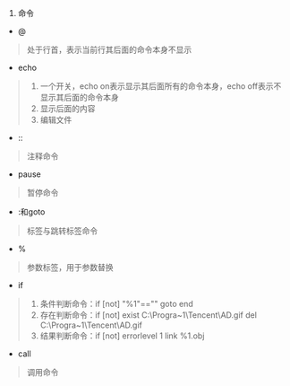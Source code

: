 1. 命令
- @
> 处于行首，表示当前行其后面的命令本身不显示
- echo
> 1. 一个开关，echo on表示显示其后面所有的命令本身，echo off表示不显示其后面的命令本身
> 2. 显示后面的内容
> 3. 编辑文件
- ::
> 注释命令
- pause
> 暂停命令
- :和goto
> 标签与跳转标签命令
- %
> 参数标签，用于参数替换
- if
> 1. 条件判断命令：if [not] "%1"=="" goto end
> 2. 存在判断命令：if [not] exist C:\Progra~1\Tencent\AD.gif del C:\Progra~1\Tencent\AD.gif
> 3. 结果判断命令：if [not] errorlevel 1 link %1.obj
- call
> 调用命令

